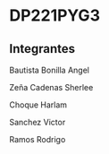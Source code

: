 # DP221PYG3
## Integrantes
<p>Bautista Bonilla Angel </p>
<p>Zeña Cadenas Sherlee </p>
<p>Choque Harlam </p>
<p>Sanchez Victor </p>
<p>Ramos Rodrigo</p>
